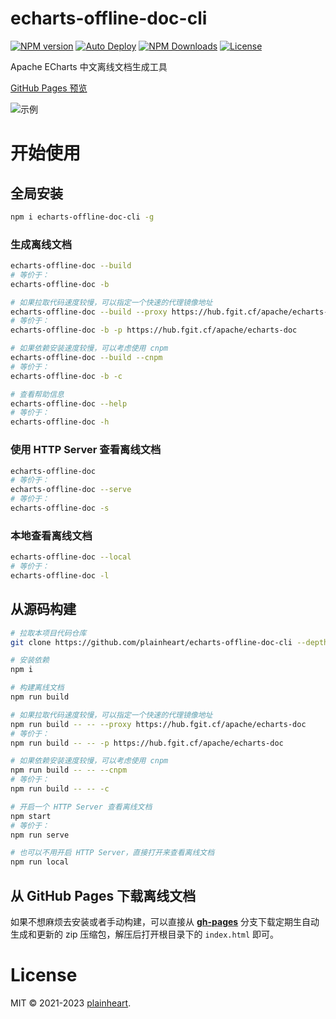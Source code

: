 # echarts-offline-doc-cli
[![NPM version](https://img.shields.io/npm/v/echarts-offline-doc-cli.svg?style=flat)](https://www.npmjs.org/package/echarts-offline-doc-cli)
[![Auto Deploy](https://github.com/plainheart/echarts-offline-doc-cli/actions/workflows/deploy.yaml/badge.svg)](https://github.com/plainheart/echarts-offline-doc-cli/actions/workflows/deploy.yaml)
[![NPM Downloads](https://img.shields.io/npm/dm/echarts-offline-doc-cli.svg)](https://npmcharts.com/compare/echarts-offline-doc-cli?minimal=true)
[![License](https://img.shields.io/npm/l/echarts-offline-doc-cli.svg)](https://github.com/plainheart/echarts-offline-doc-cli/blob/main/LICENSE)

Apache ECharts 中文离线文档生成工具

[GitHub Pages 预览](https://plainheart.github.io/echarts-offline-doc-cli)

![示例](https://user-images.githubusercontent.com/26999792/229869304-4a782121-4324-4e68-9f3d-a956d0c60ee6.png)

# 开始使用

## 全局安装

```sh
npm i echarts-offline-doc-cli -g
```

### 生成离线文档

```sh
echarts-offline-doc --build
# 等价于：
echarts-offline-doc -b

# 如果拉取代码速度较慢，可以指定一个快速的代理镜像地址
echarts-offline-doc --build --proxy https://hub.fgit.cf/apache/echarts-doc
# 等价于：
echarts-offline-doc -b -p https://hub.fgit.cf/apache/echarts-doc

# 如果依赖安装速度较慢，可以考虑使用 cnpm
echarts-offline-doc --build --cnpm
# 等价于：
echarts-offline-doc -b -c

# 查看帮助信息
echarts-offline-doc --help
# 等价于：
echarts-offline-doc -h
```

### 使用 HTTP Server 查看离线文档

```sh
echarts-offline-doc
# 等价于：
echarts-offline-doc --serve
# 等价于：
echarts-offline-doc -s
```

### 本地查看离线文档

```sh
echarts-offline-doc --local
# 等价于：
echarts-offline-doc -l
```

## 从源码构建

```sh
# 拉取本项目代码仓库
git clone https://github.com/plainheart/echarts-offline-doc-cli --depth=1

# 安装依赖
npm i

# 构建离线文档
npm run build

# 如果拉取代码速度较慢，可以指定一个快速的代理镜像地址
npm run build -- -- --proxy https://hub.fgit.cf/apache/echarts-doc
# 等价于：
npm run build -- -- -p https://hub.fgit.cf/apache/echarts-doc

# 如果依赖安装速度较慢，可以考虑使用 cnpm
npm run build -- -- --cnpm
# 等价于：
npm run build -- -- -c

# 开启一个 HTTP Server 查看离线文档
npm start
# 等价于：
npm run serve

# 也可以不用开启 HTTP Server，直接打开来查看离线文档
npm run local
```

## 从 GitHub Pages 下载离线文档

如果不想麻烦去安装或者手动构建，可以直接从 [**gh-pages**](https://github.com/plainheart/echarts-offline-doc-cli/archive/gh-pages.zip) 分支下载定期生自动生成和更新的 zip 压缩包，解压后打开根目录下的 `index.html` 即可。

# License

MIT &copy; 2021-2023 [plainheart](https://github.com/plainheart).
